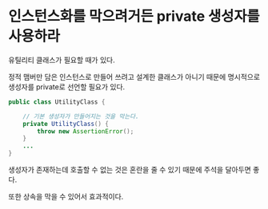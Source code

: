 # 인스턴스화를 막으려거든 private 생성자를 사용하라

유틸리티 클래스가 필요할 때가 있다.

정적 맴버만 담은 인스턴스로 만들어 쓰려고 설계한 클래스가 아니기 때문에 명시적으로 생성자를 private로 선언할 필요가 있다.

```java
public class UtilityClass {

    // 기본 생성자가 만들어지는 것을 막는다.
    private UtilityClass() {
        throw new AssertionError();
    }
    ...
}
```

생성자가 존재하는데 호출할 수 없는 것은 혼란을 줄 수 있기 때문에 주석을 달아두면 좋다.

또한 상속을 막을 수 있어서 효과적이다.